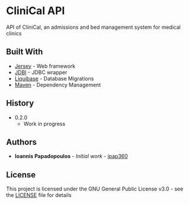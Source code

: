 # CliniCal API

API of CliniCal, an admissions and bed management system for medical clinics

## Built With

* [Jersey](https://jersey.github.io/) - Web framework
* [JDBI](http://jdbi.org/) - JDBC wrapper
* [Liquibase](https://www.liquibase.org/) - Database Migrations
* [Maven](https://maven.apache.org/) - Dependency Management

## History

* 0.2.0
    * Work in progress

## Authors

* **Ioannis Papadopoulos** - *Initial work* - [ipap360](https://github.com/ipap360)

## License

This project is licensed under the GNU General Public License v3.0 - see the [LICENSE](LICENSE.md) file for details
